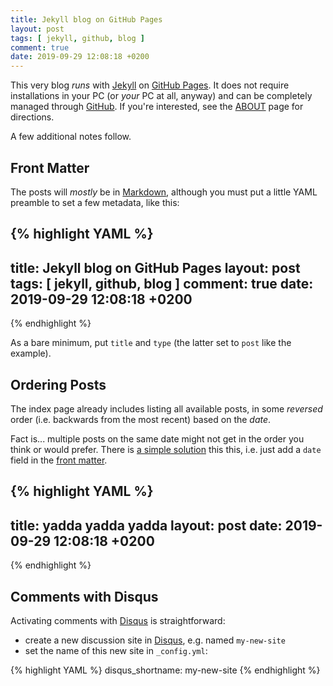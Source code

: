 ```yaml
---
title: Jekyll blog on GitHub Pages
layout: post
tags: [ jekyll, github, blog ]
comment: true
date: 2019-09-29 12:08:18 +0200
---
```


This very blog *runs* with [Jekyll][] on [GitHub Pages][ghp]. It does
not require installations in your PC (or *your* PC at all, anyway) and
can be completely managed through [GitHub][]. If you're interested, see
the [ABOUT][etoobusy-about] page for directions.

A few additional notes follow.


## Front Matter

The posts will *mostly* be in [Markdown][], although you must put a
little YAML preamble to set a few metadata, like this:

{% highlight YAML %}
---
title: Jekyll blog on GitHub Pages
layout: post
tags: [ jekyll, github, blog ]
comment: true
date: 2019-09-29 12:08:18 +0200
---
{% endhighlight %}

As a bare minimum, put `title` and `type` (the latter set to `post` like
the example).

## Ordering Posts

The index page already includes listing all available posts, in some
*reversed* order (i.e. backwards from the most recent) based on the
*date*.

Fact is... multiple posts on the same date might not get in the order
you think or would prefer. There is [a simple solution][date-order] this
this, i.e.  just add a `date` field in the [front matter](#front-matter).

{% highlight YAML %}
---
title: yadda yadda yadda
layout: post
date: 2019-09-29 12:08:18 +0200
---
{% endhighlight %}

## Comments with Disqus

Activating comments with [Disqus][] is straightforward:

- create a new discussion site in [Disqus][], e.g. named `my-new-site`
- set the name of this new site in `_config.yml`:

{% highlight YAML %}
disqus_shortname: my-new-site
{% endhighlight %}


[etoobusy-about]: https://github.polettix.it/ETOOBUSY/about
[GitHub]: https://github.com/
[Jekyll]: https://jekyllrb.com/
[ghp]: https://pages.github.com/
[Markdown]: https://en.wikipedia.org/wiki/Markdown
[date-order]: https://groups.google.com/forum/#!topic/jekyll-rb/8QCIzevauSU
[front-matter]: https://jekyllrb.com/docs/front-matter/
[Disqus]: https://disqus.com/
